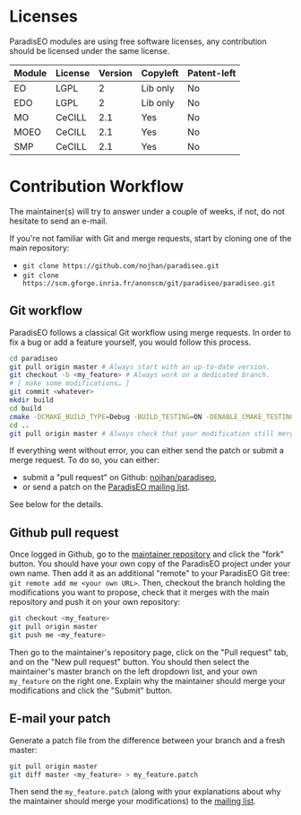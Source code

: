
Licenses
========

ParadisEO modules are using free software licenses,
any contribution should be licensed under the same license.

| Module | License | Version | Copyleft | Patent-left |
|--------|---------|---------|----------|-------------|
| EO     | LGPL    |  2      | Lib only | No          |
| EDO    | LGPL    |  2      | Lib only | No          |
| MO     | CeCILL  |  2.1    | Yes      | No          |
| MOEO   | CeCILL  |  2.1    | Yes      | No          |
| SMP    | CeCILL  |  2.1    | Yes      | No          |


Contribution Workflow
=====================

The maintainer(s) will try to answer under a couple of weeks, if not, do not hesitate to send an e-mail.

If you're not familiar with Git and merge requests, start by cloning one of the main repository:
- `git clone https://github.com/nojhan/paradiseo.git`
- `git clone https://scm.gforge.inria.fr/anonscm/git/paradiseo/paradiseo.git`


Git workflow
------------

ParadisEO follows a classical Git workflow using merge requests.
In order to fix a bug or add a feature yourself, you would follow this process.

```bash
cd paradiseo
git pull origin master # Always start with an up-to-date version.
git checkout -b <my_feature> # Always work on a dedicated branch.
# [ make some modifications… ]
git commit <whatever>
mkdir build
cd build
cmake -DCMAKE_BUILD_TYPE=Debug -BUILD_TESTING=ON -DENABLE_CMAKE_TESTING=ON .. && make && ctest # Always test.
cd ..
git pull origin master # Always check that your modification still merges.
```

If everything went without error, you can either send the patch or submit a merge request.
To do so, you can either:
- submit a "pull request" on Github: [nojhan/paradiseo](https://github.com/nojhan/paradiseo),
- or send a patch on the [ParadisEO mailing list](https://lists.gforge.inria.fr/cgi-bin/mailman/listinfo/paradiseo-users).

See below for the details.


Github pull request
-------------------

Once logged in Github, go to the [maintainer repository](https://github.com/nojhan/paradiseo) and click the "fork" button.
You should have your own copy of the ParadisEO project under your own name.
Then add it as an additional "remote" to your ParadisEO Git tree: `git remote add me <your own URL>`.
Then, checkout the branch holding the modifications you want to propose, check that it merges with the main repository
and push it on your own repository:
```bash
git checkout <my_feature>
git pull origin master
git push me <my_feature>
```

Then go to the maintainer's repository page, click on the "Pull request" tab, and on the "New pull request" button.
You should then select the maintainer's master branch on the left dropdown list, and your own `my_feature` on the right one.
Explain why the maintainer should merge your modifications and click the "Submit" button.


E-mail your patch
-----------------

Generate a patch file from the difference between your branch and a fresh master:
```bash
git pull origin master
git diff master <my_feature> > my_feature.patch
```

Then send the `my_feature.patch` (along with your explanations about why the maintainer should merge your modifications)
to the [mailing list](https://lists.gforge.inria.fr/cgi-bin/mailman/listinfo/paradiseo-users).


